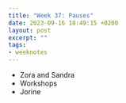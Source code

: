 ```yaml
---
title: "Week 37: Pauses"
date: 2023-09-16 18:49:15 +0200
layout: post
excerpt: ""
tags:
- weeknotes
---
```

- Zora and Sandra
- Workshops
- Jorine
